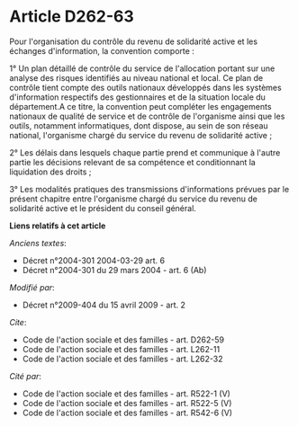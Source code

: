 # Article D262-63

Pour l'organisation du contrôle du revenu de solidarité active et les échanges d'information, la convention comporte : 

1° Un plan détaillé de contrôle du service de l'allocation portant sur une analyse des risques identifiés au niveau national
et local. Ce plan de contrôle tient compte des outils nationaux développés dans les systèmes d'information respectifs des
gestionnaires et de la situation locale du département.A ce titre, la convention peut compléter les engagements nationaux de
qualité de service et de contrôle de l'organisme ainsi que les outils, notamment informatiques, dont dispose, au sein de son
réseau national, l'organisme chargé du service du revenu de solidarité active ; 

2° Les délais dans lesquels chaque partie prend et communique à l'autre partie les décisions relevant de sa compétence et
conditionnant la liquidation des droits ; 

3° Les modalités pratiques des transmissions d'informations prévues par le présent chapitre entre l'organisme chargé du
service du revenu de solidarité active et le président du conseil général.

**Liens relatifs à cet article**

_Anciens textes_:

  - Décret n°2004-301 2004-03-29 art. 6
  - Décret n°2004-301 du 29 mars 2004 - art. 6 (Ab)

_Modifié par_:

  - Décret n°2009-404 du 15 avril 2009 - art. 2

_Cite_:

  - Code de l'action sociale et des familles - art. D262-59
  - Code de l'action sociale et des familles - art. L262-11
  - Code de l'action sociale et des familles - art. L262-32

_Cité par_:

  - Code de l'action sociale et des familles - art. R522-1 (V)
  - Code de l'action sociale et des familles - art. R522-5 (V)
  - Code de l'action sociale et des familles - art. R542-6 (V)
